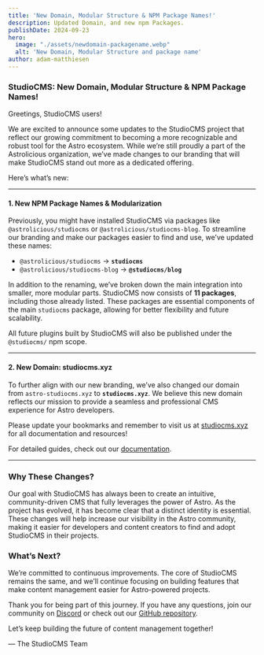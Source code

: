 ```yaml
---
title: 'New Domain, Modular Structure & NPM Package Names!'
description: Updated Domain, and new npm Packages.
publishDate: 2024-09-23
hero:
  image: "./assets/newdomain-packagename.webp"
  alt: 'New Domain, Modular Structure and package name'
author: adam-matthiesen
---
```

### StudioCMS: New Domain, Modular Structure & NPM Package Names!

Greetings, StudioCMS users!

We are excited to announce some updates to the StudioCMS project that reflect our growing commitment to becoming a more recognizable and robust tool for the Astro ecosystem. While we’re still proudly a part of the Astrolicious organization, we’ve made changes to our branding that will make StudioCMS stand out more as a dedicated offering.

Here’s what’s new:

---

#### 1. **New NPM Package Names & Modularization**
Previously, you might have installed StudioCMS via packages like `@astrolicious/studiocms` or `@astrolicious/studiocms-blog`. To streamline our branding and make our packages easier to find and use, we’ve updated these names:

- `@astrolicious/studiocms` → **`studiocms`**
- `@astrolicious/studiocms-blog` → **`@studiocms/blog`**

In addition to the renaming, we’ve broken down the main integration into smaller, more modular parts. StudioCMS now consists of **11 packages**, including those already listed. These packages are essential components of the main `studiocms` package, allowing for better flexibility and future scalability.

All future plugins built by StudioCMS will also be published under the `@studiocms/` npm scope.

---

#### 2. **New Domain: studiocms.xyz**
To further align with our new branding, we’ve also changed our domain from `astro-studiocms.xyz` to **`studiocms.xyz`**. We believe this new domain reflects our mission to provide a seamless and professional CMS experience for Astro developers.

Please update your bookmarks and remember to visit us at [studiocms.xyz](https://studiocms.xyz) for all documentation and resources!

For detailed guides, check out our [documentation](https://docs.studiocms.xyz).

---

### Why These Changes?

Our goal with StudioCMS has always been to create an intuitive, community-driven CMS that fully leverages the power of Astro. As the project has evolved, it has become clear that a distinct identity is essential. These changes will help increase our visibility in the Astro community, making it easier for developers and content creators to find and adopt StudioCMS in their projects.

### What’s Next?

We’re committed to continuous improvements. The core of StudioCMS remains the same, and we’ll continue focusing on building features that make content management easier for Astro-powered projects.

Thank you for being part of this journey. If you have any questions, join our community on [Discord](https://chat.studiocms.xyz) or check out our [GitHub repository](https://github.com/astrolicious/studiocms).

Let’s keep building the future of content management together!

— The StudioCMS Team